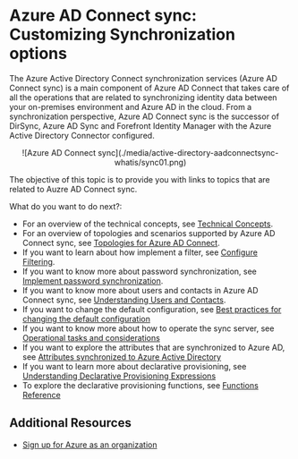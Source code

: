 <properties
	pageTitle="Azure AD Connect sync customization options | Windows Azure"
	description="Explains how to customize Azure AD Connect sync."
	services="active-directory"
	documentationCenter=""
	authors="markusvi"
	manager="stevenpo"
	editor=""/>

<tags
	ms.service="active-directory"
	ms.date="10/13/2015"
	wacn.date=""/>


# Azure AD Connect sync: Customizing Synchronization options

The Azure Active Directory Connect synchronization services (Azure AD Connect sync) is a main component of Azure AD Connect that takes care of all the operations that are related to synchronizing identity data between your on-premises environment and Azure AD in the cloud. From a synchronization perspective, Azure AD Connect sync is the successor of DirSync, Azure AD Sync and Forefront Identity Manager with the Azure Active Directory Connector configured.

<center>![Azure AD Connect sync](./media/active-directory-aadconnectsync-whatis/sync01.png)
</center>


The objective of this topic is to provide you with links to topics that are related to Auzre AD Connect sync.

What do you want to do next?:

- For an overview of the technical concepts, see [Technical Concepts](/documentation/articles/active-directory-aadconnectsync-technical-concepts).
- For an overview of topologies and scenarios supported by Azure AD Connect sync, see [Topologies for Azure AD Connect](/documentation/articles/active-directory-aadconnect-topologies).
- If you want to learn about how implement a filter, see [Configure Filtering](/documentation/articles/active-directory-aadconnectsync-configure-filtering).
- If you want to know more about password synchronization, see [Implement password synchronization](/documentation/articles/active-directory-aadconnectsync-implement-password-synchronization).
- If you want to know more about users and contacts in Azure AD Connect sync, see [Understanding Users and Contacts](/documentation/articles/active-directory-aadconnectsync-understanding-users-and-contacts).
- If you want to change the default configuration, see [Best practices for changing the default configuration](/documentation/articles/active-directory-aadconnectsync-best-practices-changing-default-configuration)
- If you want to know more about how to operate the sync server, see [Operational tasks and considerations](/documentation/articles/active-directory-aadconnectsync-operations)
- If you want to explore the attributes that are synchronized to Azure AD, see [Attributes synchronized to Azure Active Directory](/documentation/articles/active-directory-aadconnectsync-attributes-synchronized)
- If you want to learn more about declarative provisioning, see [Understanding Declarative Provisioning Expressions](/documentation/articles/active-directory-aadconnectsync-understanding-declarative-provisioning-expressions)
- To explore the declarative provisioning functions, see [Functions Reference](/documentation/articles/active-directory-aadconnectsync-functions-reference)




## Additional Resources

* [Sign up for Azure as an organization](/documentation/articles/sign-up-organization)


<!--Image references-->
